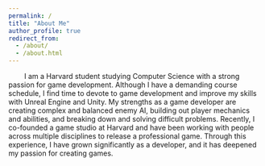 ```yaml
---
permalink: /
title: "About Me"
author_profile: true
redirect_from: 
  - /about/
  - /about.html
---
```


&nbsp;&nbsp;&nbsp;&nbsp;&nbsp;&nbsp;&nbsp;&nbsp;I am a Harvard student studying Computer Science with a strong passion for game development. Although I have a demanding course schedule, I find time to devote to game development and improve my skills with Unreal Engine and Unity. My strengths as a game developer are creating complex and balanced enemy AI, building out player mechanics and abilities, and breaking down and solving difficult problems. Recently, I co-founded a game studio at Harvard and have been working with people across multiple disciplines to release a professional game. Through this experience, I have grown significantly as a developer, and it has deepened my passion for creating games.

